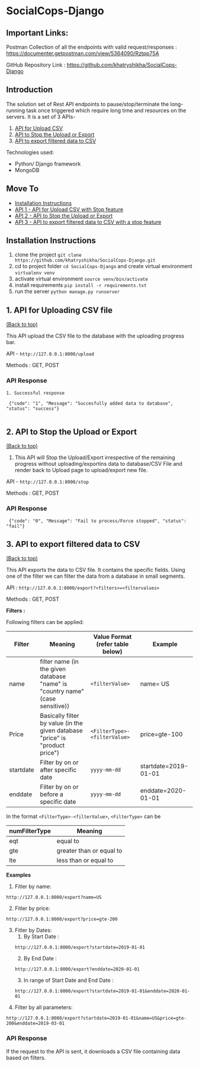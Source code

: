# SocialCops-Django

## Important Links:

Postman Collection of all the endpoints with valid request/responses :
https://documenter.getpostman.com/view/5364090/Rztpp75A

GitHub Repository Link : https://github.com/khatryshikha/SocialCops-Django


## Introduction 
The solution set of Rest API endpoints to pause/stop/terminate the long-running task once triggered which require long time and resources on the servers. It is a set of 3 APIs-
1. [API for Upload CSV ](#1.-api-for-uploading-csv-file)
2. [API to Stop the Upload or Export](#2.-api-to-stop-the-upload-or-export)
3. [API to export filtered data  to CSV](#3.-api-to-export-filtered-data-to-csv )

Technologies used:
  - Python/ Django framework
  - MongoDB
 
  
## Move To
- [Installation Instructions](#installation-instructions)
- [API 1 - API for Upload CSV with Stop feature](#1.-api-for-uploading-csv-file)
- [API 2 - API to Stop the Upload or Export](#2.-api-to-stop-the-upload-or-export)
- [API 3 - API to export filtered data to CSV with a stop feature](#3.-api-to-export-filtered-data-to-csv )
  
## Installation Instructions
  1. clone the project
  `git clone https://github.com/khatryshikha/SocialCops-Django.git`
  2. cd to project folder `cd SocialCops-Django` and create virtual environment
  `virtualenv venv`
  3. activate virtual environment
  `source venv/bin/activate`
  4. install requirements
  `pip install -r requirements.txt`
  5. run the server
  `python manage.py runserver`
   
## 1. API for Uploading CSV file
[(Back to top)](#introduction)


This API upload the CSV file to the database with the uploading progress bar.

API - `http://127.0.0.1:8000/upload`

Methods : GET, POST


  ### API Response
   ```
   1. Successful response

    {"code": "1", "Message": "Succesfully added data to database", "status": "success"}
    
```     
   
  

## 2. API to Stop the Upload or Export
[(Back to top)](#introduction)

1. This API will Stop the Upload/Export irrespective of the remaining progress without uploading/exportins data to database/CSV File and render back to Upload page to upload/export new file.

API - `http://127.0.0.1:8000/stop`

Methods : GET, POST

### API Response
   ```
    {"code": "0", "Message": "Fail to process/Force stopped", "status": "fail"}   
 ```

## 3. API to export filtered data to CSV 
[(Back to top)](#introduction)

This API exports the data to CSV file. It contains the specific fields. Using one of the filter we can filter the data from a database in small segments.

API : `http://127.0.0.1:8000/export?<filters>=<filtervalues>`

Methods : GET, POST


<b>Filters : </b>

Following filters can be applied:

  | Filter | Meaning | Value Format (refer table below) | Example |
  | ------ | ----- | ------ | ----- |
  | name | filter name (in the given database "name" is "country name"(case sensitive)) | `<filterValue>` | name= US | 
  | Price | Basically filter by value (in the given database "price" is "product price") | `<FilterType>-<filterValue>`| price=gte-100 |
  | startdate | Filter by on or after specific date | `yyyy-mm-dd` | startdate=2019-01-01 |
  | enddate | Filter by on or before a specific date | `yyyy-mm-dd` | enddate=2020-01-01 |

In the format `<FilterType>-<filterValue>`, `<FilterType>` can be

  | numFilterType | Meaning |
  | ------ | ------ |
  | eqt | equal to |
  | gte | greater than or equal to |
  | lte | less than or equal to |

<b>Examples</b>
1. Fitler by name:
```
http://127.0.0.1:8000/export?name=US

```
2. Fitler by price:
```
http://127.0.0.1:8000/export?price=gte-200

```
3. Fitler by Dates:
    1. By Start Date :
    ```
    http://127.0.0.1:8000/export?startdate=2019-01-01

    ```
    2. By End Date : 
    ```
    http://127.0.0.1:8000/export?enddate=2020-01-01

    ```
    3. In range of Start Date and End Date : 
    ```
    http://127.0.0.1:8000/export?startdate=2019-01-01&enddate=2020-01-01

    ```
4. Filter by all parameters:
```
http://127.0.0.1:8000/export?startdate=2019-01-01&name=US&price=gte-200&enddate=2019-03-01

```


### API Response
If the request to the API is sent, it downloads a CSV file containing data based on filters.
